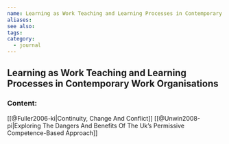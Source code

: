 ```yaml
---
name: Learning as Work Teaching and Learning Processes in Contemporary Work Organisations
aliases:
see also:
tags:
category:
  - journal
---
```


## Learning as Work Teaching and Learning Processes in Contemporary Work Organisations

### Content:
[[@Fuller2006-ki|Continuity, Change And Conflict]]
[[@Unwin2008-pi|Exploring The Dangers And Benefits Of The Uk’s Permissive Competence-Based Approach]]